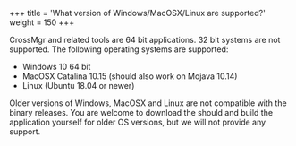 +++ 
title = 'What version of Windows/MacOSX/Linux are supported?'
weight = 150
+++

CrossMgr and related tools are 64 bit applications. 32 bit systems are not supported. The following operating systems are supported:

* Windows 10 64 bit
* MacOSX Catalina 10.15 (should also work on Mojava 10.14)
* Linux (Ubuntu 18.04 or newer)

Older versions of Windows, MacOSX and Linux are not compatible with the binary releases. You are welcome to download the should and build the application yourself for older OS versions, but we will not provide any support.
